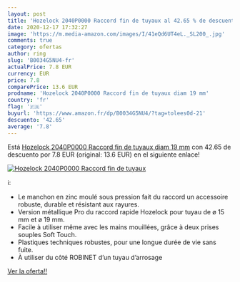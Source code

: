 ```yaml
---
layout: post
title: 'Hozelock 2040P0000 Raccord fin de tuyaux al 42.65 % de descuento'
date: 2020-12-17 17:32:27
image: 'https://m.media-amazon.com/images/I/41eQd6UT4eL._SL200_.jpg'
comments: true
category: ofertas
author: ring
slug: 'B0034G5NU4-fr'
actualPrice: 7.8 EUR
currency: EUR
price: 7.8
comparePrice: 13.6 EUR
prodname: 'Hozelock 2040P0000 Raccord fin de tuyaux diam 19 mm'
country: 'fr'
flag: '🇫🇷'
buyurl: 'https://www.amazon.fr/dp/B0034G5NU4/?tag=tolees0d-21'
descuento: '42.65'
average: '7.8'
---
```


Está [Hozelock 2040P0000 Raccord fin de tuyaux diam 19 mm](https://www.amazon.fr/dp/B0034G5NU4/?tag=tolees0d-21) con 42.65 de descuento por 7.8 EUR (original: 13.6 EUR) en el siguiente enlace!

[![Hozelock 2040P0000 Raccord fin de tuyaux](https://m.media-amazon.com/images/I/41eQd6UT4eL._SL200_.jpg)](https://www.amazon.fr/dp/B0034G5NU4/?tag=tolees0d-21)

ℹ️:

- Le manchon en zinc moulé sous pression fait du raccord un accessoire robuste, durable et résistant aux rayures.
- Version métallique Pro du raccord rapide Hozelock pour tuyau de ø 15 mm et ø 19 mm.
- Facile à utiliser même avec les mains mouillées, grâce à deux prises souples Soft Touch.
- Plastiques techniques robustes, pour une longue durée de vie sans fuite.
- À utiliser du côté ROBINET d’un tuyau d’arrosage

[Ver la oferta!!](https://www.amazon.fr/dp/B0034G5NU4/?tag=tolees0d-21)
